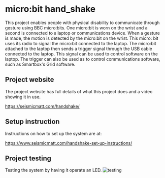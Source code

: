 # micro:bit hand_shake

This project enables people with physical disability to communicate through gesture using BBC micro:bits. One micro:bit is worn on the wrist and a second is connected to a laptop or communications device. When a gesture is made, the motion is detected by the micro:bit on the wrist. This micro: bit uses its radio to signal the micro:bit connected to the laptop. The micro:bit attached to the laptop then sends a trigger signal through the USB cable connected to the laptop. This signal can be used to control software on the laptop. The trigger can also be used as to control communications software, such as Smartbox's Grid software.

## Project website

The project website has full details of what this project does and a video
showing it in use.

<https://seismicmatt.com/handshake/>

## Setup instruction

Instructions on how to set up the system are at:

<https://www.seismicmatt.com/handshake-set-up-instructions/>

## Project testing

Testing the system by having it operate an LED.
![testing](/docs/mocrobit_testing.jpg)
